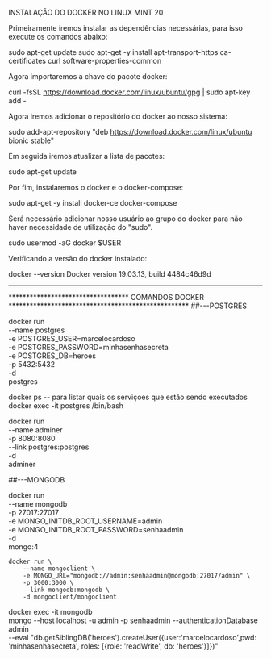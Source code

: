 INSTALAÇÃO DO DOCKER NO LINUX MINT 20


Primeiramente iremos instalar as dependências necessárias, para isso execute os comandos abaixo:

 sudo apt-get update
 sudo apt-get -y install apt-transport-https ca-certificates curl software-properties-common

Agora importaremos a chave do pacote docker:

 curl -fsSL https://download.docker.com/linux/ubuntu/gpg | sudo apt-key add -

Agora iremos adicionar o repositório do docker ao nosso sistema:

sudo add-apt-repository "deb https://download.docker.com/linux/ubuntu bionic stable"

Em seguida iremos atualizar a lista de pacotes:

 sudo apt-get update

Por fim, instalaremos o docker e o docker-compose:

 sudo apt-get -y install docker-ce docker-compose

Será necessário adicionar nosso usuário ao grupo do docker para não haver necessidade de utilização do "sudo".

 sudo usermod -aG docker $USER

Verificando a versão do docker instalado:

 docker --version
Docker version 19.03.13, build 4484c46d9d


************************************************************************************************************************************************************************************************************
********************************** COMANDOS DOCKER ***************************************************
##---POSTGRES

docker run \
    --name postgres \
    -e POSTGRES_USER=marcelocardoso \
    -e POSTGRES_PASSWORD=minhasenhasecreta \
    -e POSTGRES_DB=heroes \
    -p 5432:5432 \
    -d \
    postgres

docker ps -- para listar quais os serviçoes que estão sendo executados
docker exec -it postgres /bin/bash


docker run \
    --name adminer\
    -p 8080:8080 \
    --link postgres:postgres \
    -d \
    adminer 

##---MONGODB

docker run \
    --name mongodb \
    -p 27017:27017 \
    -e MONGO_INITDB_ROOT_USERNAME=admin \
    -e MONGO_INITDB_ROOT_PASSWORD=senhaadmin \
    -d \
    mongo:4


    docker run \
        --name mongoclient \
        -e MONGO_URL="mongodb://admin:senhaadmin@mongodb:27017/admin" \
        -p 3000:3000 \
        --link mongodb:mongodb \
        -d mongoclient/mongoclient

 
 docker exec -it mongodb \
    mongo --host localhost -u admin  -p senhaadmin --authenticationDatabase admin \
    --eval "db.getSiblingDB('heroes').createUser({user:'marcelocardoso',pwd: 'minhasenhasecreta', roles: [{role: 'readWrite', db: 'heroes'}]})"